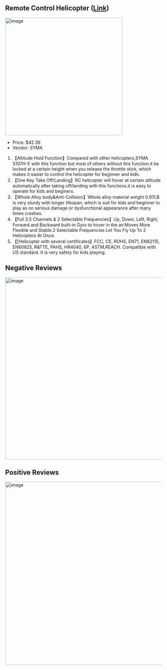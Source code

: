 ## Remote Control Helicopter ([Link](https://www.amazon.com/SYMA-Helicopter-Aircraft-Altitude-Stabilizer/dp/B0BYS2XBRQ/ref=sr_1_3_sspa?crid=3OAM62FU5J4VG&dib=eyJ2IjoiMSJ9.csJRX3QofVg2kx9tPvhvP58Dfh0qzEzkISI7d6al3I8d8v8yGpl1T_foLHP1u3z4B9A5JsYEUMpreHsoatloOsoNFFI7YoN4Q9o0hQZf3tqMgzUzNGpNCEGLr_q9DKvaKTNGqzeFswYqirg2ISOr4OAyk9Jgp-TA0FLfFHdxOEMVZHOVZJoaDGEsoOiiV833UFrD_qVmn7ch8nxnL5y7bQXTVxpEjh4WsBinDw4ztKE.DGCdqYZNnw5Z_aDpK7G5F6USqzQpUEDBpOEOUSZ8tEk&dib_tag=se&keywords=helicopter&qid=1705462380&sprefix=helicopter%2Caps%2C149&sr=8-3-spons&sp_csd=d2lkZ2V0TmFtZT1zcF9hdGY&th=1))
<img width="377" alt="image" src="https://github.com/WhoWaWay/WhoWaWay.github.io/assets/157083035/68f57543-ae79-4966-b19a-cfa81530c039">

* Price: $42.39
* Vendor: SYMA

1. 【Altitude Hold Function】Compared with other helicopters,SYMA S107H-E with this function but most of others without this function.it be locked at a certain height when you release the throttle stick, which makes it easier to control the helicopter for beginner and kids.
1. 【One Key Take Off/Landing】RC helicopter will hover at certain altitude automatically after taking off/landing with this functions.it is easy to operate for kids and beginers.
1. 【Whole Alloy body&Anti-Collision】Whole alloy material weight 0.97LB is very sturdy with longer lifespan, which is suit for kids and beginner to play as no serious damage or dysfunctional appearance after many times crashes.
1. 【Full 3.5 Channels & 2 Selectable Frequencies】Up, Down, Left, Right, Forward and Backward built-in Gyro to hover in the air.Moves More Flexible and Stable.2 Selectable Frequencies Let You Fly Up To 2 Helicopters At Once.
1. 【[Helicopter with several certificates】FCC, CE, ROHS, EN71, EN62115, EN60825, R&TTE, PAHS, HR4040, 6P, ASTM,REACH. Compatible with US standard. It is very safety for kids playing.

## Negative Reviews
<img width="583" alt="image" src="https://github.com/WhoWaWay/WhoWaWay.github.io/assets/157083035/03679af8-bbe0-4350-bf05-891dcb5f89c5">

## Positive Reviews
<img width="587" alt="image" src="https://github.com/WhoWaWay/WhoWaWay.github.io/assets/157083035/c58b052f-71a2-48a1-a0a2-e3304b513e19">

